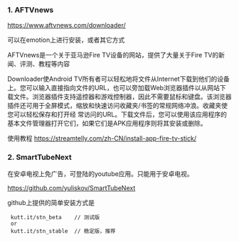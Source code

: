 



### 1. AFTVnews

https://www.aftvnews.com/downloader/

可以在emotion上进行安装，或者其它方式

AFTVnews是一个关于亚马逊Fire TV设备的网站，提供了大量关于Fire TV的新闻、评测、教程等内容

Downloader使Android TV所有者可以轻松地将文件从Internet下载到他们的设备上。您可以输入直接指向文件的URL，也可以旁加载Web浏览器插件以从网站下载文件。浏览器插件支持遥控器和游戏控制器，因此不需要鼠标和键盘。该浏览器插件还可用于全屏模式，缩放和快速访问收藏夹/书签的常规网络冲浪。收藏夹使您可以轻松保存和打开经  常访问的URL。下载文件后，您可以使用该应用程序的基本文件管理器打开它们，如果它们是APK应用程序则将其安装或删除。



使用教程 https://streamtelly.com/zh-CN/install-app-fire-tv-stick/



### 2. SmartTubeNext 

在安卓电视上免广告，可登陆的youtube应用。只能用于安卓电视。

https://github.com/yuliskov/SmartTubeNext

github上提供的简单安装方式是

```shell
 kutt.it/stn_beta    // 测试版
 or
 kutt.it/stn_stable  // 稳定版，推荐
```




